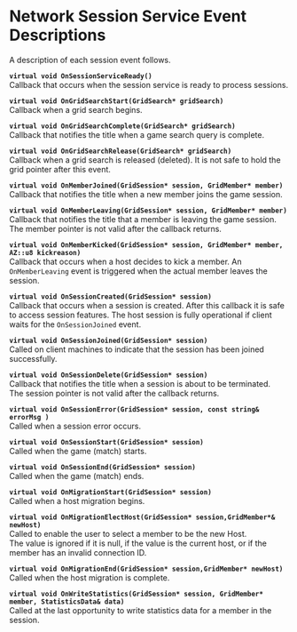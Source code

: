 # Network Session Service Event Descriptions<a name="network-session-service-events-descriptions"></a>

A description of each session event follows\.

**`virtual void OnSessionServiceReady()`**  
Callback that occurs when the session service is ready to process sessions\.

**`virtual void OnGridSearchStart(GridSearch* gridSearch)`**  
Callback when a grid search begins\.

**`virtual void OnGridSearchComplete(GridSearch* gridSearch)`**  
Callback that notifies the title when a game search query is complete\. 

**`virtual void OnGridSearchRelease(GridSearch* gridSearch)`**  
Callback when a grid search is released \(deleted\)\. It is not safe to hold the grid pointer after this event\.

**`virtual void OnMemberJoined(GridSession* session, GridMember* member)`**  
Callback that notifies the title when a new member joins the game session\.

**`virtual void OnMemberLeaving(GridSession* session, GridMember* member)`**  
Callback that notifies the title that a member is leaving the game session\.   
The member pointer is not valid after the callback returns\.

**`virtual void OnMemberKicked(GridSession* session, GridMember* member, AZ::u8 kickreason)`**  
Callback that occurs when a host decides to kick a member\. An `OnMemberLeaving` event is triggered when the actual member leaves the session\.

**`virtual void OnSessionCreated(GridSession* session)`**  
Callback that occurs when a session is created\. After this callback it is safe to access session features\. The host session is fully operational if client waits for the `OnSessionJoined` event\.

**`virtual void OnSessionJoined(GridSession* session)`**  
Called on client machines to indicate that the session has been joined successfully\.

**`virtual void OnSessionDelete(GridSession* session)`**  
Callback that notifies the title when a session is about to be terminated\.  
The session pointer is not valid after the callback returns\.

**`virtual void OnSessionError(GridSession* session, const string& errorMsg )`**  
Called when a session error occurs\.

**`virtual void OnSessionStart(GridSession* session)`**  
Called when the game \(match\) starts\.

**`virtual void OnSessionEnd(GridSession* session)`**  
Called when the game \(match\) ends\.

**`virtual void OnMigrationStart(GridSession* session)`**  
Called when a host migration begins\.

**`virtual void OnMigrationElectHost(GridSession* session,GridMember*& newHost)`**  
Called to enable the user to select a member to be the new Host\.  
The value is ignored if it is null, if the value is the current host, or if the member has an invalid connection ID\.

**`virtual void OnMigrationEnd(GridSession* session,GridMember* newHost)`**  
Called when the host migration is complete\.

**`virtual void OnWriteStatistics(GridSession* session, GridMember* member, StatisticsData& data)`**  
Called at the last opportunity to write statistics data for a member in the session\.
